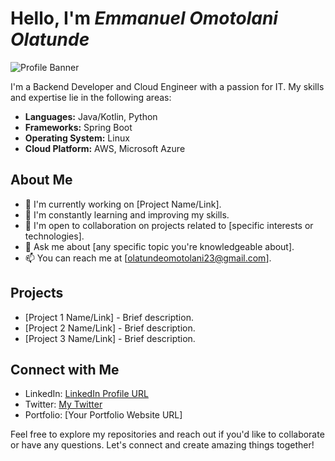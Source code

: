 # Hello, I'm *_Emmanuel Omotolani Olatunde_*

![Profile Banner](https://images.unsplash.com/photo-1526374965328-7f61d4dc18c5?ixlib=rb-4.0.3&ixid=M3wxMjA3fDB8MHxwaG90by1wYWdlfHx8fGVufDB8fHx8fA%3D%3D&auto=format&fit=crop&w=2940&q=80)

I'm a Backend Developer and Cloud Engineer with a passion for IT. My skills and expertise lie in the following areas:

- **Languages:** Java/Kotlin, Python
- **Frameworks:** Spring Boot
- **Operating System:** Linux
- **Cloud Platform:** AWS, Microsoft Azure

## About Me

- 🔭 I'm currently working on [Project Name/Link].
- 🌱 I'm constantly learning and improving my skills.
- 👯 I'm open to collaboration on projects related to [specific interests or technologies].
- 💬 Ask me about [any specific topic you're knowledgeable about].
- 📫 You can reach me at [olatundeomotolani23@gmail.com].

## Projects

- [Project 1 Name/Link] - Brief description.
- [Project 2 Name/Link] - Brief description.
- [Project 3 Name/Link] - Brief description.

## Connect with Me

- LinkedIn: [LinkedIn Profile URL](https://www.linkedin.com/in/emmanuel-olatunde-519808194/)
- Twitter: [My Twitter](https://twitter.com/tolani_doye)
- Portfolio: [Your Portfolio Website URL]

Feel free to explore my repositories and reach out if you'd like to collaborate or have any questions. Let's connect and create amazing things together! 
